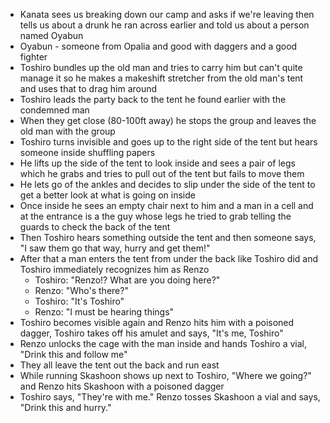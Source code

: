 - Kanata sees us breaking down our camp and asks if we're leaving then tells us about a drunk he ran across earlier and told us about a person named Oyabun
- Oyabun - someone from Opalia and good with daggers and a good fighter
- Toshiro bundles up the old man and tries to carry him but can't quite manage it so he makes a makeshift stretcher from the old man's tent and uses that to drag him around
- Toshiro leads the party back to the tent he found earlier with the condemned man
- When they get close (80-100ft away) he stops the group and leaves the old man with the group
- Toshiro turns invisible and goes up to the right side of the tent but hears someone inside shuffling papers
- He lifts up the side of the tent to look inside and sees a pair of legs which he grabs and tries to pull out of the tent but fails to move them
- He lets go of the ankles and decides to slip under the side of the tent to get a better look at what is going on inside
- Once inside he sees an empty chair next to him and a man in a cell and at the entrance is a the guy whose legs he tried to grab telling the guards to check the back of the tent
- Then Toshiro hears something outside the tent and then someone says, "I saw them go that way, hurry and get them!"
- After that a man enters the tent from under the back like Toshiro did and Toshiro immediately recognizes him as Renzo
	- Toshiro: "Renzo!? What are you doing here?"
	- Renzo: "Who's there?"
	- Toshiro: "It's Toshiro"
	- Renzo: "I must be hearing things"
- Toshiro becomes visible again and Renzo hits him with a poisoned dagger, Toshiro takes off his amulet and says, "It's me, Toshiro"
- Renzo unlocks the cage with the man inside and hands Toshiro a vial, "Drink this and follow me"
- They all leave the tent out the back and run east
- While running Skashoon shows up next to Toshiro, "Where we going?" and Renzo hits Skashoon with a poisoned dagger
- Toshiro says, "They're with me." Renzo tosses Skashoon a vial and says, "Drink this and hurry."
